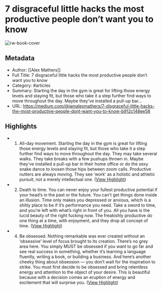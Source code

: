 # 7 disgraceful little hacks the most productive people don’t want you to know

![rw-book-cover](https://readwise-assets.s3.amazonaws.com/media/uploaded_book_covers/profile_1073452/0BEW8j3kIt1Lh_D5w.jpeg)

## Metadata
- Author: [[Alex Mathers]]
- Full Title: 7 disgraceful little hacks the most productive people don’t want you to know
- Category: #articles
- Summary: Starting the day in the gym is great for lifting those energy levels and staying fit, but those who take it a step further find ways to move throughout the day. Maybe they’ve installed a pull-up bar…
- URL: https://medium.com/@iamalexmathers/7-disgraceful-little-hacks-the-most-productive-people-dont-want-you-to-know-b912c148ee58

## Highlights
- 1. All-day movement.
  Starting the day in the gym is great for lifting those energy levels and staying fit, but those who take it a step further find ways to move throughout the day.
  They may take several walks.
  They take breaks with a few pushups thrown in.
  Maybe they’ve installed a pull-up bar in their home office or do the sexy snake dance to loosen those hips between zoom calls. Productive nutters are always moving.
  They see ‘work’ as a holistic and athletic pursuit, not a merely intellectual one. ([View Highlight](https://read.readwise.io/read/01haza98tdj23pebx175gq1rt0))
- 2. Death to time.
  You can never enjoy your fullest productive potential if your head’s in the past or the future.
  You can’t get things done inside an illusion.
  Time only makes you depressed or anxious, which is a shitty place to be if it’s performance you need.
  Take a sword to time, and you’re left with what’s right in front of you.
  All you have is the lucid beauty of the right fucking now. The freakishly productive do one thing at a time, with enjoyment, and they drop all concept of time. ([View Highlight](https://read.readwise.io/read/01haza92yyfda74d0r3mbav9sx))
- 4. Be obsessed.
  Nothing remarkable was ever created without an ‘obsessive’ level of focus brought to its creation.
  There’s no grey area here. You simply MUST be obsessed if you want to go far and see real success in something, whether it’s learning a language fluently, writing a book, or building a business.
  And here’s another cheeky thing about obsession — you don’t wait for the inspiration to strike.
  You must first decide to be obsessed and bring relentless energy and attention to the object of your desire.
  This is beautiful because with a decision comes an eruption of energy and excitement that will surprise you. ([View Highlight](https://read.readwise.io/read/01haza8wdcd7ak1z6yn8ee946g))
